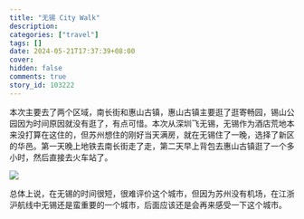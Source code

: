 ```yaml
---
title: "无锡 City Walk"
description:
categories: ["travel"]
tags: []
date: 2024-05-21T17:37:39+08:00
cover:
hidden: false
comments: true
story_id: 103222
---
```


本次主要去了两个区域，南长街和惠山古镇，惠山古镇主要逛了逛寄畅园，锡山公园因为时间原因就没有逛了，有点可惜。本次从深圳飞无锡，无锡作为酒店荒地本来没打算在这住的，但苏州想住的刚好当天满房，就在无锡住了一晚，选择了新区的华邑。第一天晚上地铁去南长街走了走，第二天早上背包去惠山古镇逛了一个多小时，然后直接去火车站了。

![](https://static.fatesinger.com/2024/05/pefgo6hwrjycuz5p.jpg)

总体上说，在无锡的时间很短，很难评价这个城市，但因为苏州没有机场，在江浙沪航线中无锡还是蛮重要的一个城市，后面应该还是会再来感受一下这个城市。
